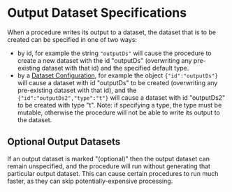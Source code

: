 # Output Dataset Specifications

When a procedure writes its output to a dataset, the dataset that is to be created can be specified in one of two ways:

* by id, for example the string `"outputDs"` will cause the procedure to create a new dataset with the id "outputDs" (overwriting any pre-existing dataset with that id) and the specified default type.
* by a [Dataset Configuration](../datasets/DatasetConfig.md), for example the object `{"id":"outputDs"}` will cause a dataset with id "outputDs" to be created (overwriting any pre-existing dataset with that id), and the `{"id":"outputDs2","type":"t"}` will cause a dataset with id "outputDs2" to be created with type "t". Note: if specifying a type, the type must be mutable, otherwise the procedure will not be able to write its output to the dataset.

## Optional Output Datasets

If an output dataset is marked "(optional)" then the output dataset can remain unspecified, and the procedure will run without generating that particular output dataset. This can cause certain procedures to run much faster, as they can skip potentially-expensive processing.
